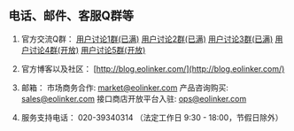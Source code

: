 ## 电话、邮件、客服Q群等
1. 官方交流Q群：
[用户讨论1群(已满)](https://jq.qq.com/?_wv=1027&k=5ieOtY7)
[用户讨论2群(已满)](https://jq.qq.com/?_wv=1027&k=5eVxKs3)
[用户讨论3群(已满)](https://jq.qq.com/?_wv=1027&k=5X2GVFf)
[用户讨论4群(开放)](https://jq.qq.com/?_wv=1027&k=51Kk8Lz)
[用户讨论5群(开放)](https://jq.qq.com/?_wv=1027&k=5lDoleL)

2. 官方博客以及社区：
[http://blog.eolinker.com/](http://blog.eolinker.com/)

3. 邮箱：
市场商务合作: market@eolinker.com
产品咨询购买: sales@eolinker.com
接口商店开放平台入驻: ops@eolinker.com

4. 服务支持电话：
020-39340314 （法定工作日 9:30 - 18:00，节假日除外）